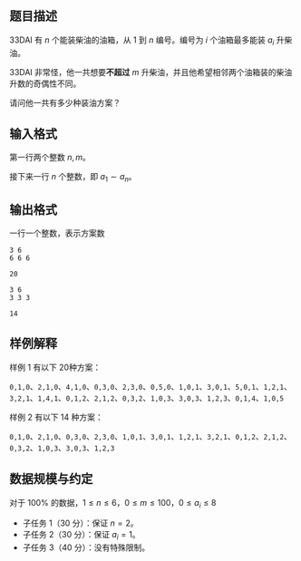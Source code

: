 ## 题目描述

33DAI 有 $n$ 个能装柴油的油箱，从 $1$ 到 $n$ 编号。编号为 $i$ 个油箱最多能装 $a_i$ 升柴油。

33DAI 非常怪，他一共想要**不超过** $m$ 升柴油，并且他希望相邻两个油箱装的柴油升数的奇偶性不同。

请问他一共有多少种装油方案？

## 输入格式

第一行两个整数 $n,m$。  

接下来一行 $n$ 个整数，即 $a_1\sim a_n$。

## 输出格式

一行一个整数，表示方案数

```input1
3 6
6 6 6
```

```output1
20
```

```input2
3 6
3 3 3
```

```output2
14
```

## 样例解释

样例 1 有以下 $20$种方案：

`0,1,0`、`2,1,0`、`4,1,0`、`0,3,0`、`2,3,0`、`0,5,0`、`1,0,1`、`3,0,1`、`5,0,1`、`1,2,1`、`3,2,1`、`1,4,1`、`0,1,2`、`2,1,2`、`0,3,2`、`1,0,3`、`3,0,3`、`1,2,3`、`0,1,4`、`1,0,5`

样例 2 有以下 $14$ 种方案：

`0,1,0`、`2,1,0`、`0,3,0`、`2,3,0`、`1,0,1`、`3,0,1`、`1,2,1`、`3,2,1`、`0,1,2`、`2,1,2`、`0,3,2`、`1,0,3`、`3,0,3`、`1,2,3`

## 数据规模与约定

对于 $100\%$ 的数据，$1\le n \le 6$，$0\le m\le 100$，$0\le a_i\le 8$

- 子任务 1（30 分）：保证 $n=2$。
- 子任务 2（30 分）：保证 $a_i=1$。
- 子任务 3（40 分）：没有特殊限制。